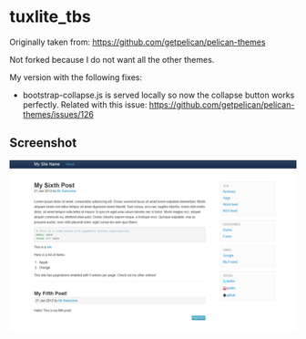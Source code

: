 # tuxlite_tbs #

Originally taken from: https://github.com/getpelican/pelican-themes

Not forked because I do not want all the other themes.

My version with the following fixes:

- bootstrap-collapse.js is served locally so now the collapse button works perfectly. Related with this issue: https://github.com/getpelican/pelican-themes/issues/126

## Screenshot ##

![screenshot](screenshot.png)

